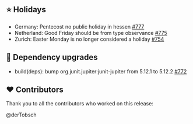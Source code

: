 ## ⭐ Holidays

- Germany: Pentecost no public holiday in hessen [#777](https://github.com/focus-shift/jollyday/issues/777)
- Netherland: Good Friday should be from type observance [#775](https://github.com/focus-shift/jollyday/issues/775)
- Zurich: Easter Monday is no longer considered a holiday [#754](https://github.com/focus-shift/jollyday/issues/754)

## 🔨 Dependency upgrades

- build(deps): bump org.junit.jupiter:junit-jupiter from 5.12.1 to 5.12.2 [#772](https://github.com/focus-shift/jollyday/pull/772)

## ❤️ Contributors

Thank you to all the contributors who worked on this release:

@derTobsch